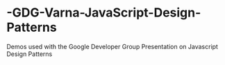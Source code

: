 # -GDG-Varna-JavaScript-Design-Patterns
Demos used with the Google Developer Group Presentation on Javascript Design Patterns
